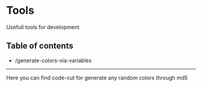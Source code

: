 # Tools
Usefull tools for development

## Table of contents
* /generate-colors-via-variables
---
Here you can find code-cut for generate any random colors through md5